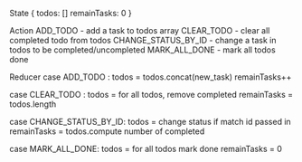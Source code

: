 State
{
    todos: []
    remainTasks: 0
}

Action
ADD_TODO - add a task to todos array
CLEAR_TODO - clear all completed todo from todos
CHANGE_STATUS_BY_ID - change a task in todos to be completed/uncompleted
MARK_ALL_DONE - mark all todos done

Reducer
case ADD_TODO :
    todos = todos.concat(new_task)
    remainTasks++

case CLEAR_TODO :
    todos = for all todos, remove completed
    remainTasks = todos.length

case CHANGE_STATUS_BY_ID:
    todos = change status if match id passed in
    remainTasks = todos.compute number of completed

case MARK_ALL_DONE:
    todos = for all todos mark done
    remainTasks = 0